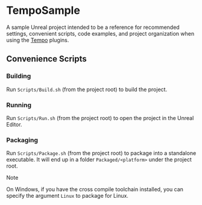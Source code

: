 # TempoSample
A sample Unreal project intended to be a reference for recommended settings, convenient scripts, code examples, and project organization when using the [Tempo](https://github.com/tempo-sim/Tempo) plugins.

## Convenience Scripts
### Building
Run `Scripts/Build.sh` (from the project root) to build the project.
### Running
Run `Scripts/Run.sh` (from the project root) to open the project in the Unreal Editor.
### Packaging
Run `Scripts/Package.sh` (from the project root) to package into a standalone executable. It will end up in a folder `Packaged/<platform>` under the project root.
> [!Note]
> On Windows, if you have the cross compile toolchain installed, you can specify the argument `Linux` to package for Linux.
